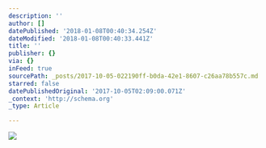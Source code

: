```yaml
---
description: ''
author: []
datePublished: '2018-01-08T00:40:34.254Z'
dateModified: '2018-01-08T00:40:33.441Z'
title: ''
publisher: {}
via: {}
inFeed: true
sourcePath: _posts/2017-10-05-022190ff-b0da-42e1-8607-c26aa78b557c.md
starred: false
datePublishedOriginal: '2017-10-05T02:09:00.071Z'
_context: 'http://schema.org'
_type: Article

---
```

![](https://the-grid-user-content.s3-us-west-2.amazonaws.com/17a54e4d-961a-4a0c-89f2-ab3f8436ef62.jpg)